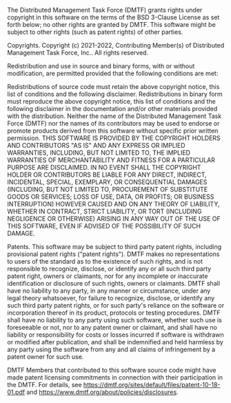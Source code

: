 The Distributed Management Task Force (DMTF) grants rights under copyright in this software on the terms of the BSD 3-Clause License as set forth below; no other rights are granted by DMTF. This software might be subject to other rights (such as patent rights) of other parties.

Copyrights.
Copyright (c) 2021-2022, Contributing Member(s) of Distributed Management Task Force, Inc.. All rights reserved.

Redistribution and use in source and binary forms, with or without modification, are permitted provided that the following conditions are met:

Redistributions of source code must retain the above copyright notice, this list of conditions and the following disclaimer.
Redistributions in binary form must reproduce the above copyright notice, this list of conditions and the following disclaimer in the documentation and/or other materials provided with the distribution.
Neither the name of the Distributed Management Task Force (DMTF) nor the names of its contributors may be used to endorse or promote products derived from this software without specific prior written permission.
THIS SOFTWARE IS PROVIDED BY THE COPYRIGHT HOLDERS AND CONTRIBUTORS "AS IS" AND ANY EXPRESS OR IMPLIED WARRANTIES, INCLUDING, BUT NOT LIMITED TO, THE IMPLIED WARRANTIES OF MERCHANTABILITY AND FITNESS FOR A PARTICULAR PURPOSE ARE DISCLAIMED. IN NO EVENT SHALL THE COPYRIGHT HOLDER OR CONTRIBUTORS BE LIABLE FOR ANY DIRECT, INDIRECT, INCIDENTAL, SPECIAL, EXEMPLARY, OR CONSEQUENTIAL DAMAGES (INCLUDING, BUT NOT LIMITED TO, PROCUREMENT OF SUBSTITUTE GOODS OR SERVICES; LOSS OF USE, DATA, OR PROFITS; OR BUSINESS INTERRUPTION) HOWEVER CAUSED AND ON ANY THEORY OF LIABILITY, WHETHER IN CONTRACT, STRICT LIABILITY, OR TORT (INCLUDING NEGLIGENCE OR OTHERWISE) ARISING IN ANY WAY OUT OF THE USE OF THIS SOFTWARE, EVEN IF ADVISED OF THE POSSIBILITY OF SUCH DAMAGE.

Patents.
This software may be subject to third party patent rights, including provisional patent rights ("patent rights"). DMTF makes no representations to users of the standard as to the existence of such rights, and is not responsible to recognize, disclose, or identify any or all such third party patent right, owners or claimants, nor for any incomplete or inaccurate identification or disclosure of such rights, owners or claimants. DMTF shall have no liability to any party, in any manner or circumstance, under any legal theory whatsoever, for failure to recognize, disclose, or identify any such third party patent rights, or for such party's reliance on the software or incorporation thereof in its product, protocols or testing procedures. DMTF shall have no liability to any party using such software, whether such use is foreseeable or not, nor to any patent owner or claimant, and shall have no liability or responsibility for costs or losses incurred if software is withdrawn or modified after publication, and shall be indemnified and held harmless by any party using the software from any and all claims of infringement by a patent owner for such use.

DMTF Members that contributed to this software source code might have made patent licensing commitments in connection with their participation in the DMTF. For details, see https://dmtf.org/sites/default/files/patent-10-18-01.pdf and https://www.dmtf.org/about/policies/disclosures.
